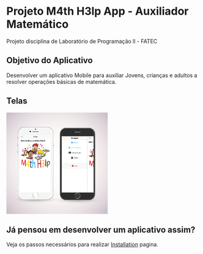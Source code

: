 # Projeto M4th H3lp App - Auxiliador Matemático
Projeto disciplina de Laboratório de Programação ll - FATEC

## Objetivo do Aplicativo

Desenvolver um aplicativo Mobile para auxiliar Jovens, crianças e adultos a resolver operações básicas de matemática.

## Telas
<img align="center" src="src/assets/imgs/mockup.png" alt="Imagem" width="265"/>

## Já pensou em desenvolver um aplicativo assim?

Veja os passos necessários para realizar  [Installation](Installation.md) pagina.
